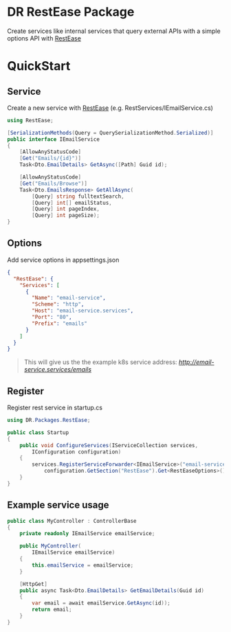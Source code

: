 # DR RestEase Package

Create services like internal services that query external APIs with a simple options API with [RestEase](https://github.com/canton7/RestEase)
<br/>

# QuickStart
## Service

Create a new service with [RestEase](https://github.com/canton7/RestEase) (e.g. RestServices/IEmailService.cs)
``` c#
using RestEase;

[SerializationMethods(Query = QuerySerializationMethod.Serialized)]
public interface IEmailService
{
    [AllowAnyStatusCode]
    [Get("Emails/{id}")]
    Task<Dto.EmailDetails> GetAsync([Path] Guid id);

    [AllowAnyStatusCode]
    [Get("Emails/Browse")]
    Task<Dto.EmailsResponse> GetAllAsync(
        [Query] string fulltextSearch,
        [Query] int[] emailStatus,
        [Query] int pageIndex,
        [Query] int pageSize);
}
```
## Options
Add service options in appsettings.json
```json
{
  "RestEase": {
    "Services": [
      {
        "Name": "email-service",
        "Scheme": "http",
        "Host": "email-service.services",
        "Port": "80",
        "Prefix": "emails"
      }
    ]
  }
}
```
>This will give us the the example k8s service address: *http://email-service.services/emails*

## Register
Register rest service in startup.cs
```c#
using DR.Packages.RestEase;

public class Startup
{
    public void ConfigureServices(IServiceCollection services,
        IConfiguration configuration)
    {
        services.RegisterServiceForwarder<IEmailService>("email-service",
            configuration.GetSection("RestEase").Get<RestEaseOptions>());
    }
}
```

## Example service usage
```c#
public class MyController : ControllerBase
{
    private readonly IEmailService emailService;

    public MyController(
        IEmailService emailService)
    {
        this.emailService = emailService;
    }

    [HttpGet]
    public async Task<Dto.EmailDetails> GetEmailDetails(Guid id)
    {
        var email = await emailService.GetAsync(id));
        return email;
    }
}
```